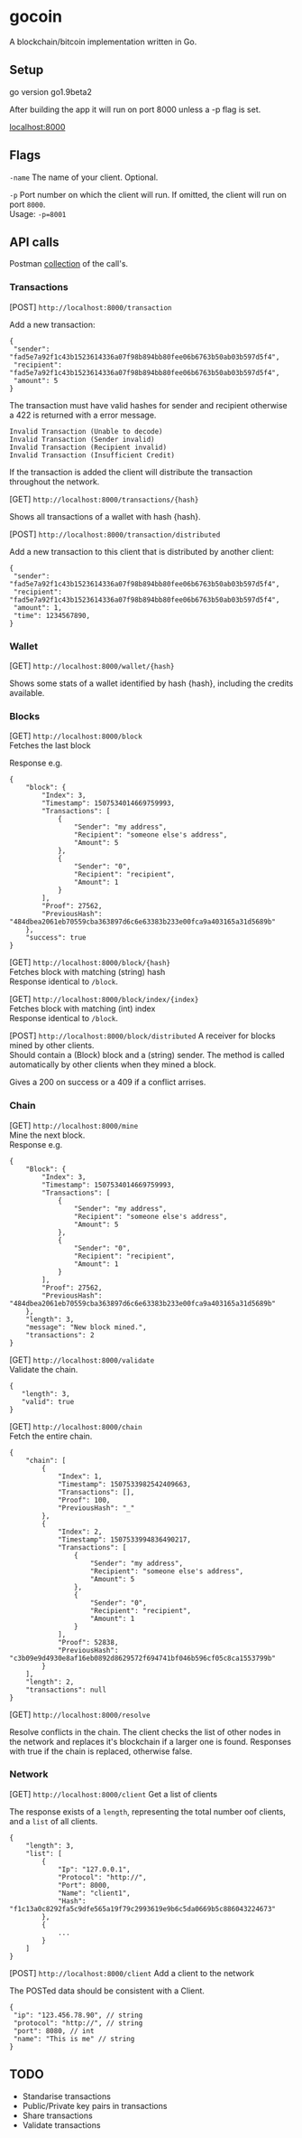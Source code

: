 # gocoin

A blockchain/bitcoin implementation written in Go.

## Setup

go version go1.9beta2

After building the app it will run on port 8000 unless a -p flag is set.

[localhost:8000](http://localhost:8000)

## Flags

`-name` The name of your client. Optional.  
  
`-p` Port number on which the client will run. If omitted, the client will run on port `8000`.  
Usage: `-p=8001`

## API calls

Postman [collection](https://www.getpostman.com/collections/ca46387e102621040d2c) of the call's.

### Transactions

[POST] `http://localhost:8000/transaction`

Add a new transaction:
```
{
 "sender": "fad5e7a92f1c43b1523614336a07f98b894bb80fee06b6763b50ab03b597d5f4",
 "recipient": "fad5e7a92f1c43b1523614336a07f98b894bb80fee06b6763b50ab03b597d5f4",
 "amount": 5
}
```

The transaction must have valid hashes for sender and recipient otherwise a 422 is returned with a error message.  

`Invalid Transaction (Unable to decode)`  
`Invalid Transaction (Sender invalid)`  
`Invalid Transaction (Recipient invalid)`  
`Invalid Transaction (Insufficient Credit)`

If the transaction is added the client will distribute the transaction throughout the network.

[GET] `http://localhost:8000/transactions/{hash}`

Shows all transactions of a wallet with hash {hash}.

[POST] `http://localhost:8000/transaction/distributed`

Add a new transaction to this client that is distributed by another client:

```
{
 "sender": "fad5e7a92f1c43b1523614336a07f98b894bb80fee06b6763b50ab03b597d5f4",
 "recipient": "fad5e7a92f1c43b1523614336a07f98b894bb80fee06b6763b50ab03b597d5f4",
 "amount": 1,
 "time": 1234567890,
}
```

### Wallet

[GET] `http://localhost:8000/wallet/{hash}`

Shows some stats of a wallet identified by hash {hash}, including the credits available.  
	
### Blocks

[GET] `http://localhost:8000/block`  
Fetches the last block  

Response e.g.  

```
{
    "block": {
        "Index": 3,
        "Timestamp": 1507534014669759993,
        "Transactions": [
            {
                "Sender": "my address",
                "Recipient": "someone else's address",
                "Amount": 5
            },
            {
                "Sender": "0",
                "Recipient": "recipient",
                "Amount": 1
            }
        ],
        "Proof": 27562,
        "PreviousHash": "484dbea2061eb70559cba363897d6c6e63383b233e00fca9a403165a31d5689b"
    },
    "success": true
}
```

[GET] `http://localhost:8000/block/{hash}`  
Fetches block with matching (string) hash  
Response identical to `/block`.  
 
[GET] `http://localhost:8000/block/index/{index}`  
Fetches block with matching (int) index  
Response identical to `/block`.  

[POST] `http://localhost:8000/block/distributed`
A receiver for blocks mined by other clients.  
Should contain a (Block) block and a (string) sender. The method is called automatically by other clients when they mined a block.  

Gives a 200 on success or a 409 if a conflict arrises.  


### Chain

[GET] `http://localhost:8000/mine`   
Mine the next block.  
Response e.g.  

```
{
    "Block": {
        "Index": 3,
        "Timestamp": 1507534014669759993,
        "Transactions": [
            {
                "Sender": "my address",
                "Recipient": "someone else's address",
                "Amount": 5
            },
            {
                "Sender": "0",
                "Recipient": "recipient",
                "Amount": 1
            }
        ],
        "Proof": 27562,
        "PreviousHash": "484dbea2061eb70559cba363897d6c6e63383b233e00fca9a403165a31d5689b"
    },
    "length": 3,
    "message": "New block mined.",
    "transactions": 2
}
```

[GET] `http://localhost:8000/validate`  
Validate the chain.  
```
{
   "length": 3,
   "valid": true
}
```

[GET] `http://localhost:8000/chain`  
Fetch the entire chain.  

```
{
    "chain": [
        {
            "Index": 1,
            "Timestamp": 1507533982542409663,
            "Transactions": [],
            "Proof": 100,
            "PreviousHash": "_"
        },
        {
            "Index": 2,
            "Timestamp": 1507533994836490217,
            "Transactions": [
                {
                    "Sender": "my address",
                    "Recipient": "someone else's address",
                    "Amount": 5
                },
                {
                    "Sender": "0",
                    "Recipient": "recipient",
                    "Amount": 1
                }
            ],
            "Proof": 52838,
            "PreviousHash": "c3b09e9d4930e8af16eb0892d8629572f694741bf046b596cf05c8ca1553799b"
        }
    ],
    "length": 2,
    "transactions": null
}
```

[GET] `http://localhost:8000/resolve`

Resolve conflicts in the chain.
The client checks the list of other nodes in the network and replaces it's blockchain if a larger one is found.
Responses with true if the chain is replaced, otherwise false.

### Network

[GET] `http://localhost:8000/client` Get a list of clients

The response exists of a `length`, representing the total number oof clients, and a `list` of all clients.

```
{
    "length": 3,
    "list": [
        {
            "Ip": "127.0.0.1",
            "Protocol": "http://",
            "Port": 8000,
            "Name": "client1",
            "Hash": "f1c13a0c8292fa5c9dfe565a19f79c2993619e9b6c5da0669b5c886043224673"
        },
        {
            ...
        }
    ]
}
```

[POST] `http://localhost:8000/client` Add a client to the network

The POSTed data should be consistent with a Client.

```
{
 "ip": "123.456.78.90", // string
 "protocol": "http://", // string
 "port": 8080, // int
 "name": "This is me" // string
}
```

## TODO

+ Standarise transactions
+ Public/Private key pairs in transactions
+ Share transactions
+ Validate transactions
